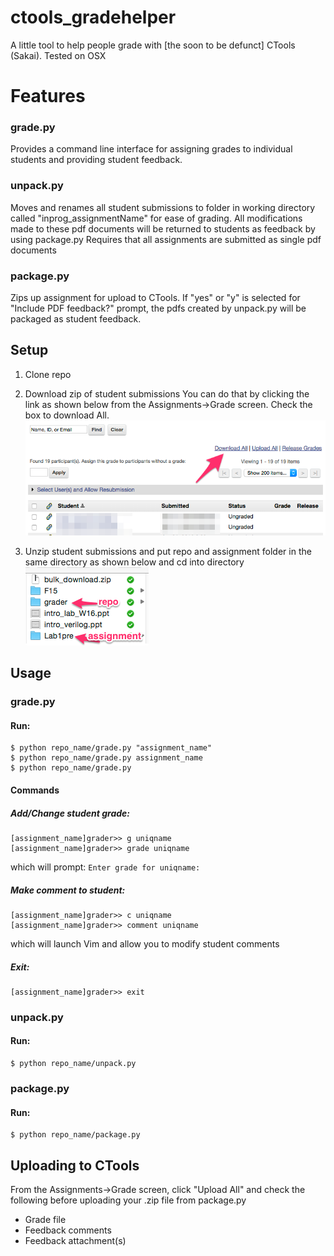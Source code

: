 # ctools_gradehelper
A little tool to help people grade with [the soon to be defunct] CTools (Sakai).
Tested on OSX

# Features
### grade.py
Provides a command line interface for assigning grades to individual students and providing student feedback.

### unpack.py
Moves and renames all student submissions to folder in working directory called "inprog_assignmentName" for ease of grading.
All modifications made to these pdf documents will be returned to students as feedback by using package.py
Requires that all assignments are submitted as single pdf documents

### package.py
Zips up assignment for upload to CTools.
If "yes" or "y" is selected for "Include PDF feedback?" prompt, the pdfs created by unpack.py will be packaged as student feedback.

## Setup
1. Clone repo

2. Download zip of student submissions
    You can do that by clicking the link as shown below from the Assignments->Grade screen. Check the box to download All.
    ![Image of Download Link](https://raw.githubusercontent.com/nickdonn1/ctools_gradehelper/master/images/ctools_download.png)

3. Unzip student submissions and put repo and assignment folder in the same directory as shown below and cd into directory
    ![Image of Folder](https://raw.githubusercontent.com/nickdonn1/ctools_gradehelper/master/images/folder_struct.png)

## Usage
### grade.py
#### Run:
    $ python repo_name/grade.py "assignment_name"
    $ python repo_name/grade.py assignment_name
    $ python repo_name/grade.py

#### Commands
##### Add/Change student grade:
    [assignment_name]grader>> g uniqname
    [assignment_name]grader>> grade uniqname

which will prompt:
    ```
    Enter grade for uniqname: 
    ```

##### Make comment to student:
    [assignment_name]grader>> c uniqname
    [assignment_name]grader>> comment uniqname

which will launch Vim and allow you to modify student comments

##### Exit:
    [assignment_name]grader>> exit

### unpack.py
#### Run:
    $ python repo_name/unpack.py

### package.py
#### Run:
    $ python repo_name/package.py

## Uploading to CTools
From the Assignments->Grade screen, click "Upload All" and check the following before uploading your .zip file from package.py
* Grade file
* Feedback comments
* Feedback attachment(s)
